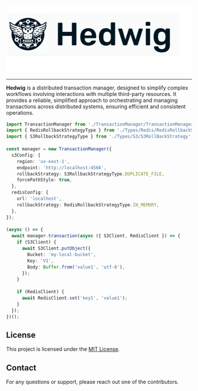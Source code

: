 ![Hedwig Header](./logo.png)

---

**Hedwig** is a distributed transaction manager, designed to simplify complex workflows involving interactions with multiple third-party resources. It provides a reliable, simplified approach to orchestrating and managing transactions across distributed systems, ensuring efficient and consistent operations.

```typescript
import TransactionManager from './TransactionManager/TransactionManager';
import { RedisRollbackStrategyType } from './Types/Redis/RedisRollbackStrategy';
import { S3RollbackStrategyType } from './Types/S3/S3RollBackStrategy';

const manager = new TransactionManager({
  s3Config: {
    region: 'us-east-1',
    endpoint: 'http://localhost:4566',
    rollbackStrategy: S3RollbackStrategyType.DUPLICATE_FILE,
    forcePathStyle: true,
  },
  redisConfig: {
    url: 'localhost',
    rollbackStrategy: RedisRollbackStrategyType.IN_MEMORY,
  },
});

(async () => {
  await manager.transaction(async ({ S3Client, RedisClient }) => {
    if (S3Client) {
      await S3Client.putObject({
        Bucket: 'my-local-bucket',
        Key: 'V1',
        Body: Buffer.from('value1', 'utf-8'),
      });
    }

    if (RedisClient) {
      await RedisClient.set('key1', 'value1');
    }
  });
})();

```

## License

This project is licensed under the [MIT License](./LICENSE).

## Contact

For any questions or support, please reach out one of the contributors.